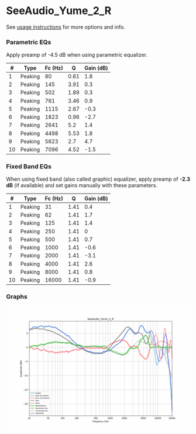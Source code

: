 # SeeAudio_Yume_2_R
See [usage instructions](https://github.com/jaakkopasanen/AutoEq#usage) for more options and info.

### Parametric EQs
Apply preamp of -4.5 dB when using parametric equalizer.

|   # | Type    |   Fc (Hz) |    Q |   Gain (dB) |
|-----|---------|-----------|------|-------------|
|   1 | Peaking |        80 | 0.61 |         1.8 |
|   2 | Peaking |       145 | 3.91 |         0.3 |
|   3 | Peaking |       502 | 1.89 |         0.3 |
|   4 | Peaking |       761 | 3.46 |         0.9 |
|   5 | Peaking |      1115 | 2.67 |        -0.3 |
|   6 | Peaking |      1823 | 0.96 |        -2.7 |
|   7 | Peaking |      2641 | 5.2  |         1.4 |
|   8 | Peaking |      4498 | 5.53 |         1.8 |
|   9 | Peaking |      5623 | 2.7  |         4.7 |
|  10 | Peaking |      7096 | 4.52 |        -1.5 |

### Fixed Band EQs
When using fixed band (also called graphic) equalizer, apply preamp of **-2.3 dB** (if available) and set gains manually with these parameters.

|   # | Type    |   Fc (Hz) |    Q |   Gain (dB) |
|-----|---------|-----------|------|-------------|
|   1 | Peaking |        31 | 1.41 |         0.4 |
|   2 | Peaking |        62 | 1.41 |         1.7 |
|   3 | Peaking |       125 | 1.41 |         1.4 |
|   4 | Peaking |       250 | 1.41 |         0   |
|   5 | Peaking |       500 | 1.41 |         0.7 |
|   6 | Peaking |      1000 | 1.41 |        -0.6 |
|   7 | Peaking |      2000 | 1.41 |        -3.1 |
|   8 | Peaking |      4000 | 1.41 |         2.6 |
|   9 | Peaking |      8000 | 1.41 |         0.8 |
|  10 | Peaking |     16000 | 1.41 |        -0.9 |

### Graphs
![](./SeeAudio_Yume_2_R.png)
